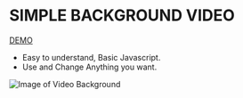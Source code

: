 # SIMPLE BACKGROUND VIDEO
[DEMO](https://eager-raman-43e5a7.netlify.app)

* Easy to understand, Basic Javascript.
* Use and Change Anything you want.

![Image of Video Background](https://i.imgur.com/vyIVhtr.png)
